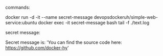 commands:

docker run -d -it --name secret-message devopsdockeruh/simple-web-service:ubuntu
docker exec -it secret-message bash
tail -f ./text.log

secret message:

Secret message is: 'You can find the source code here: https://github.com/docker-hy'
